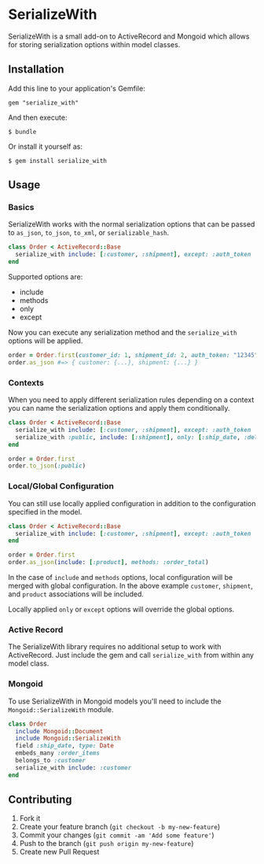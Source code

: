 # SerializeWith

SerializeWith is a small add-on to ActiveRecord and Mongoid which allows
for storing serialization options within model classes.

## Installation

Add this line to your application's Gemfile:

    gem "serialize_with"

And then execute:

    $ bundle

Or install it yourself as:

    $ gem install serialize_with

## Usage

### Basics

SerializeWith works with the normal serialization options that can be
passed to `as_json`, `to_json`, `to_xml`, or `serializable_hash`.

```ruby
class Order < ActiveRecord::Base
  serialize_with include: [:customer, :shipment], except: :auth_token
end
```

Supported options are:

* include
* methods
* only
* except

Now you can execute any serialization method and the `serialize_with`
options will be applied.

```ruby
order = Order.first(customer_id: 1, shipment_id: 2, auth_token: "12345")
order.as_json #=> { customer: {...}, shipment: {...} }
```

### Contexts

When you need to apply different serialization rules depending on a
context you can name the serialization options and apply them
conditionally.

```ruby
class Order < ActiveRecord::Base
  serialize_with include: [:customer, :shipment], except: :auth_token
  serialize_with :public, include: [:shipment], only: [:ship_date, :delivery_date]
end

order = Order.first
order.to_json(:public)
```

### Local/Global Configuration

You can still use locally applied configuration in addition to the
configuration specified in the model.

```ruby
class Order < ActiveRecord::Base
  serialize_with include: [:customer, :shipment], except: :auth_token
end

order = Order.first
order.as_json(include: [:product], methods: :order_total)
```

In the case of `include` and `methods` options, local configuration will
be merged with global configuration.  In the above example `customer`,
`shipment`, and `product` associations will be included.

Locally applied `only` or `except` options will override the global
options.

### Active Record

The SerializeWith library requires no additional setup to work with
ActiveRecord.  Just include the gem and call `serialize_with` from
within any model class.

### Mongoid

To use SerializeWith in Mongoid models you'll need to include the
`Mongoid::SerializeWith` module.

```ruby
class Order
  include Mongoid::Document
  include Mongoid::SerializeWith
  field :ship_date, type: Date
  embeds_many :order_items
  belongs_to :customer
  serialize_with include: :customer
end
```

## Contributing

1. Fork it
2. Create your feature branch (`git checkout -b my-new-feature`)
3. Commit your changes (`git commit -am 'Add some feature'`)
4. Push to the branch (`git push origin my-new-feature`)
5. Create new Pull Request
